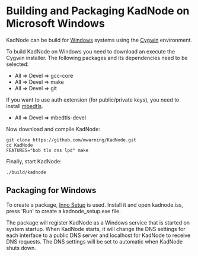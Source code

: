 # Building and Packaging KadNode on Microsoft Windows

KadNode can be build for [Windows](https://www.microsoft.com/windows) systems using the [Cygwin](https://www.cygwin.com) environment.

To build KadNode on Windows you need to download an execute the Cygwin installer.
The following packages and its dependencies need to be selected:

* All => Devel => gcc-core
* All => Devel => make
* All => Devel => git

If you want to use auth extension (for public/private keys), you need to install [mbedtls](https://github.com/ARMmbed/mbedtls/).

* All => Devel => mbedtls-devel

Now download and compile KadNode:

```
git clone https://github.com/mwarning/KadNode.git
cd KadNode
FEATURES="bob tls dns lpd" make
```

Finally, start KadNode:

```
./build/kadnode
```

## Packaging for Windows

To create a package, [Inno Setup](https://www.jrsoftware.org/isinfo.php) is used.
Install it and open kadnode.iss, press 'Run' to create a kadnode_setup.exe file.

The package will register KadNode as a Windows service that is started on system startup.
When KadNode starts, it will change the DNS settings for each interface to a public DNS server
and localhost for KadNode to receive DNS requests.
The DNS settings will be set to automatic when KadNode shuts down.
